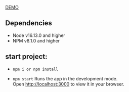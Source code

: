 [DEMO](https://podlesnyi-pavel.github.io/calido/)

## Dependencies
- Node v16.13.0 and higher
- NPM v8.1.0 and higher

## start project:
- `npm i or npm install`

- `npm start`
Runs the app in the development mode.\
Open [http://localhost:3000](http://localhost:3000) to view it in your browser.

